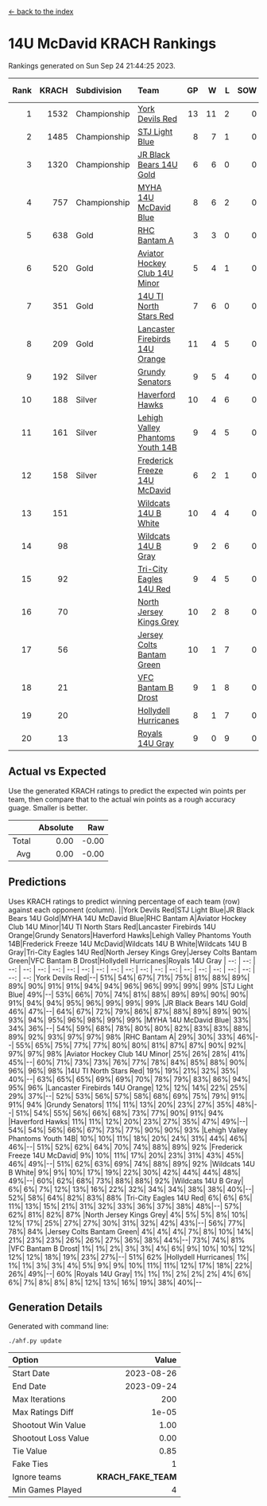 [<- back to the index](readme.md)
# 14U McDavid KRACH Rankings
Rankings generated on Sun Sep 24 21:44:25 2023.

Rank|KRACH|Subdivision|Team|GP|W|L|SOW|SOL|T|SoS|Exp Wins|Win Diff
---:|---:|:---|:---|---:|---:|---:|---:|---:|---:|---:|---:|---:
1|1532|Championship|[York Devils Red](https://gamesheetstats.com/seasons/3659/teams/140644/schedule)|13|11|2|0|0|0|485|11.8|-0.0
2|1485|Championship|[STJ Light Blue](https://gamesheetstats.com/seasons/3659/teams/140639/schedule)|8|7|1|0|0|0|479|7.8|-0.0
3|1320|Championship|[JR Black Bears 14U Gold](https://gamesheetstats.com/seasons/3659/teams/140633/schedule)|6|6|0|0|0|0|175|6.9|0.0
4|757|Championship|[MYHA 14U McDavid Blue](https://gamesheetstats.com/seasons/3659/teams/140636/schedule)|8|6|2|0|0|0|483|6.8|-0.0
5|638|Gold|[RHC Bantam A](https://gamesheetstats.com/seasons/3659/teams/140618/schedule)|3|3|0|0|0|0|133|3.9|0.0
6|520|Gold|[Aviator Hockey Club 14U Minor](https://gamesheetstats.com/seasons/3659/teams/140627/schedule)|5|4|1|0|0|0|327|4.9|0.0
7|351|Gold|[14U TI North Stars Red](https://gamesheetstats.com/seasons/3659/teams/140626/schedule)|7|6|0|0|0|1|79|7.7|0.0
8|209|Gold|[Lancaster Firebirds 14U Orange](https://gamesheetstats.com/seasons/3659/teams/140634/schedule)|11|4|5|0|0|2|514|6.5|-0.0
9|192|Silver|[Grundy Senators](https://gamesheetstats.com/seasons/3659/teams/140629/schedule)|9|5|4|0|0|0|394|5.9|0.0
10|188|Silver|[Haverford Hawks](https://gamesheetstats.com/seasons/3659/teams/140630/schedule)|10|4|6|0|0|0|677|4.8|-0.0
11|161|Silver|[Lehigh Valley Phantoms Youth 14B](https://gamesheetstats.com/seasons/3659/teams/140635/schedule)|9|4|5|0|0|0|461|4.8|-0.0
12|158|Silver|[Frederick Freeze 14U McDavid](https://gamesheetstats.com/seasons/3659/teams/140628/schedule)|6|2|1|0|0|3|142|5.4|-0.0
13|151||[Wildcats 14U B White](https://gamesheetstats.com/seasons/3659/teams/140643/schedule)|10|4|4|0|0|2|332|6.6|0.0
14|98||[Wildcats 14U B Gray](https://gamesheetstats.com/seasons/3659/teams/140642/schedule)|9|2|6|0|0|1|407|3.7|0.0
15|92||[Tri-City Eagles 14U Red](https://gamesheetstats.com/seasons/3659/teams/140640/schedule)|9|4|5|0|0|0|394|4.8|-0.0
16|70||[North Jersey Kings Grey](https://gamesheetstats.com/seasons/3659/teams/140637/schedule)|10|2|8|0|0|0|375|2.9|0.0
17|56||[Jersey Colts Bantam Green](https://gamesheetstats.com/seasons/3659/teams/140632/schedule)|10|1|7|0|0|2|298|3.6|0.0
18|21||[VFC Bantam B Drost](https://gamesheetstats.com/seasons/3659/teams/140641/schedule)|9|1|8|0|0|0|241|1.9|0.0
19|20||[Hollydell Hurricanes](https://gamesheetstats.com/seasons/3659/teams/140631/schedule)|8|1|7|0|0|0|299|1.9|0.0
20|13||[Royals 14U Gray](https://gamesheetstats.com/seasons/3659/teams/140638/schedule)|9|0|9|0|0|0|366|0.9|0.0

## Actual vs Expected
Use the generated KRACH ratings to predict the expected win points per team, then compare that to the actual win points as a rough accuracy guage. Smaller is better.

||Absolute|Raw
|---:|---:|---:
|Total|0.00|-0.00
|Avg|0.00|-0.00

## Predictions
Uses KRACH ratings to predict winning percentage of each team (row) against each opponent (column).
||York Devils Red|STJ Light Blue|JR Black Bears 14U Gold|MYHA 14U McDavid Blue|RHC Bantam A|Aviator Hockey Club 14U Minor|14U TI North Stars Red|Lancaster Firebirds 14U Orange|Grundy Senators|Haverford Hawks|Lehigh Valley Phantoms Youth 14B|Frederick Freeze 14U McDavid|Wildcats 14U B White|Wildcats 14U B Gray|Tri-City Eagles 14U Red|North Jersey Kings Grey|Jersey Colts Bantam Green|VFC Bantam B Drost|Hollydell Hurricanes|Royals 14U Gray
| --: | --: | --: | --: | --: | --: | --: | --: | --: | --: | --: | --: | --: | --: | --: | --: | --: | --: | --: | --: | --: 
|York Devils Red|--| 51%| 54%| 67%| 71%| 75%| 81%| 88%| 89%| 89%| 90%| 91%| 91%| 94%| 94%| 96%| 96%| 99%| 99%| 99%
|STJ Light Blue| 49%|--| 53%| 66%| 70%| 74%| 81%| 88%| 89%| 89%| 90%| 90%| 91%| 94%| 94%| 95%| 96%| 99%| 99%| 99%
|JR Black Bears 14U Gold| 46%| 47%|--| 64%| 67%| 72%| 79%| 86%| 87%| 88%| 89%| 89%| 90%| 93%| 94%| 95%| 96%| 98%| 99%| 99%
|MYHA 14U McDavid Blue| 33%| 34%| 36%|--| 54%| 59%| 68%| 78%| 80%| 80%| 82%| 83%| 83%| 88%| 89%| 92%| 93%| 97%| 97%| 98%
|RHC Bantam A| 29%| 30%| 33%| 46%|--| 55%| 65%| 75%| 77%| 77%| 80%| 80%| 81%| 87%| 87%| 90%| 92%| 97%| 97%| 98%
|Aviator Hockey Club 14U Minor| 25%| 26%| 28%| 41%| 45%|--| 60%| 71%| 73%| 73%| 76%| 77%| 78%| 84%| 85%| 88%| 90%| 96%| 96%| 98%
|14U TI North Stars Red| 19%| 19%| 21%| 32%| 35%| 40%|--| 63%| 65%| 65%| 69%| 69%| 70%| 78%| 79%| 83%| 86%| 94%| 95%| 96%
|Lancaster Firebirds 14U Orange| 12%| 12%| 14%| 22%| 25%| 29%| 37%|--| 52%| 53%| 56%| 57%| 58%| 68%| 69%| 75%| 79%| 91%| 91%| 94%
|Grundy Senators| 11%| 11%| 13%| 20%| 23%| 27%| 35%| 48%|--| 51%| 54%| 55%| 56%| 66%| 68%| 73%| 77%| 90%| 91%| 94%
|Haverford Hawks| 11%| 11%| 12%| 20%| 23%| 27%| 35%| 47%| 49%|--| 54%| 54%| 56%| 66%| 67%| 73%| 77%| 90%| 90%| 93%
|Lehigh Valley Phantoms Youth 14B| 10%| 10%| 11%| 18%| 20%| 24%| 31%| 44%| 46%| 46%|--| 51%| 52%| 62%| 64%| 70%| 74%| 88%| 89%| 92%
|Frederick Freeze 14U McDavid|  9%| 10%| 11%| 17%| 20%| 23%| 31%| 43%| 45%| 46%| 49%|--| 51%| 62%| 63%| 69%| 74%| 88%| 89%| 92%
|Wildcats 14U B White|  9%|  9%| 10%| 17%| 19%| 22%| 30%| 42%| 44%| 44%| 48%| 49%|--| 60%| 62%| 68%| 73%| 88%| 88%| 92%
|Wildcats 14U B Gray|  6%|  6%|  7%| 12%| 13%| 16%| 22%| 32%| 34%| 34%| 38%| 38%| 40%|--| 52%| 58%| 64%| 82%| 83%| 88%
|Tri-City Eagles 14U Red|  6%|  6%|  6%| 11%| 13%| 15%| 21%| 31%| 32%| 33%| 36%| 37%| 38%| 48%|--| 57%| 62%| 81%| 82%| 87%
|North Jersey Kings Grey|  4%|  5%|  5%|  8%| 10%| 12%| 17%| 25%| 27%| 27%| 30%| 31%| 32%| 42%| 43%|--| 56%| 77%| 78%| 84%
|Jersey Colts Bantam Green|  4%|  4%|  4%|  7%|  8%| 10%| 14%| 21%| 23%| 23%| 26%| 26%| 27%| 36%| 38%| 44%|--| 73%| 74%| 81%
|VFC Bantam B Drost|  1%|  1%|  2%|  3%|  3%|  4%|  6%|  9%| 10%| 10%| 12%| 12%| 12%| 18%| 19%| 23%| 27%|--| 51%| 62%
|Hollydell Hurricanes|  1%|  1%|  1%|  3%|  3%|  4%|  5%|  9%|  9%| 10%| 11%| 11%| 12%| 17%| 18%| 22%| 26%| 49%|--| 60%
|Royals 14U Gray|  1%|  1%|  1%|  2%|  2%|  2%|  4%|  6%|  6%|  7%|  8%|  8%|  8%| 12%| 13%| 16%| 19%| 38%| 40%|--

## Generation Details

Generated with command line:
```
./ahf.py update
```

| Option | Value |
| :----- | ----: |
| Start Date | 2023-08-26 |
| End Date | 2023-09-24 |
| Max Iterations | 200 |
| Max Ratings Diff | 1e-05 |
| Shootout Win Value | 1.00 |
| Shootout Loss Value | 0.00 |
| Tie Value | 0.85 |
| Fake Ties | 1 |
| Ignore teams | __KRACH_FAKE_TEAM__ |
| Min Games Played | 4 |

